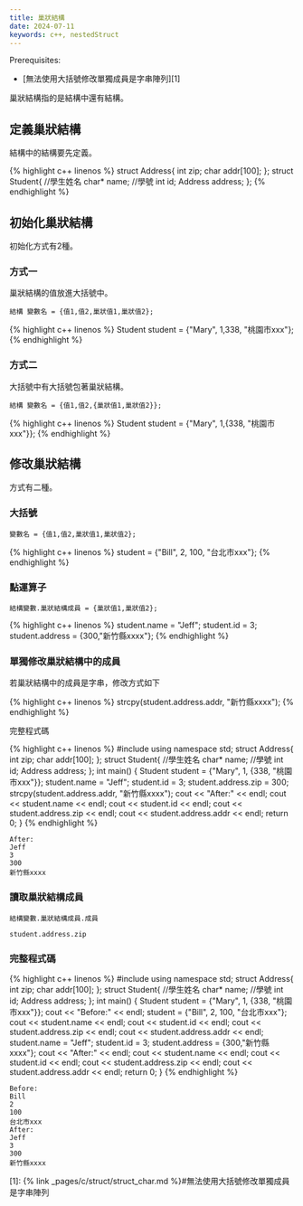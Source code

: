 ```yaml
---
title: 巢狀結構
date: 2024-07-11
keywords: c++, nestedStruct
---
```


Prerequisites:

- [無法使用大括號修改單獨成員是字串陣列][1]



巢狀結構指的是結構中還有結構。

## 定義巢狀結構

結構中的結構要先定義。

{% highlight c++ linenos %}
struct Address{
    int zip;
    char addr[100];
};
struct Student{
    //學生姓名
    char* name;
    //學號
    int id;
    Address address;
};
{% endhighlight %}

## 初始化巢狀結構

初始化方式有2種。

### 方式一

巢狀結構的值放進大括號中。

```
結構 變數名 = {值1,值2,巢狀值1,巢狀值2};
```

{% highlight c++ linenos %}
    Student student = {"Mary", 1,338, "桃園市xxx"};
{% endhighlight %}

### 方式二

大括號中有大括號包著巢狀結構。

```
結構 變數名 = {值1,值2,{巢狀值1,巢狀值2}};
```

{% highlight c++ linenos %}
    Student student = {"Mary", 1,{338, "桃園市xxx"}};
{% endhighlight %}

## 修改巢狀結構

方式有二種。

### 大括號

```
變數名 = {值1,值2,巢狀值1,巢狀值2};
```

{% highlight c++ linenos %}
student = {"Bill", 2, 100, "台北市xxx"};
{% endhighlight %}

### 點運算子

```
結構變數.巢狀結構成員 = {巢狀值1,巢狀值2};
```

{% highlight c++ linenos %}
    student.name = "Jeff";
    student.id = 3;
    student.address = {300,"新竹縣xxxx"};
{% endhighlight %}

### 單獨修改巢狀結構中的成員

若巢狀結構中的成員是字串，修改方式如下

{% highlight c++ linenos %}
    strcpy(student.address.addr, "新竹縣xxxx");
{% endhighlight %}

完整程式碼

{% highlight c++ linenos %}
#include <iostream>
using namespace std;
struct Address{
    int zip;
    char addr[100];
};
struct Student{
    //學生姓名
    char* name;
    //學號
    int id;
    Address address;
};
int main() {
    Student student = {"Mary", 1, {338, "桃園市xxx"}};
    student.name = "Jeff";
    student.id = 3;
    student.address.zip = 300;
    strcpy(student.address.addr, "新竹縣xxxx");
    cout << "After:" << endl;
    cout << student.name << endl;
    cout << student.id << endl;
    cout << student.address.zip << endl;
    cout << student.address.addr << endl;
    return 0;
}
{% endhighlight %}

```
After:
Jeff
3
300
新竹縣xxxx
```
### 讀取巢狀結構成員

```
結構變數.巢狀結構成員.成員
```

```
student.address.zip
```

### 完整程式碼
{% highlight c++ linenos %}
#include <iostream>
using namespace std;
struct Address{
    int zip;
    char addr[100];
};
struct Student{
    //學生姓名
    char* name;
    //學號
    int id;
    Address address;
};
int main() {
    Student student = {"Mary", 1, {338, "桃園市xxx"}};
    cout << "Before:" << endl;
    student = {"Bill", 2, 100, "台北市xxx"};
    cout << student.name << endl;
    cout << student.id << endl;
    cout << student.address.zip << endl;
    cout << student.address.addr << endl;
    student.name = "Jeff";
    student.id = 3;
    student.address = {300,"新竹縣xxxx"};
    cout << "After:" << endl;
    cout << student.name << endl;
    cout << student.id << endl;
    cout << student.address.zip << endl;
    cout << student.address.addr << endl;
    return 0;
}
{% endhighlight %}

```
Before:
Bill
2
100
台北市xxx
After:
Jeff
3
300
新竹縣xxxx
```

[1]: {% link _pages/c/struct/struct_char.md %}#無法使用大括號修改單獨成員是字串陣列
